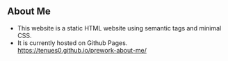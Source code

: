 ## About Me 

* This website is a static HTML website using semantic tags and minimal CSS. 
* It is currently hosted on Github Pages.
https://tenues0.github.io/prework-about-me/
